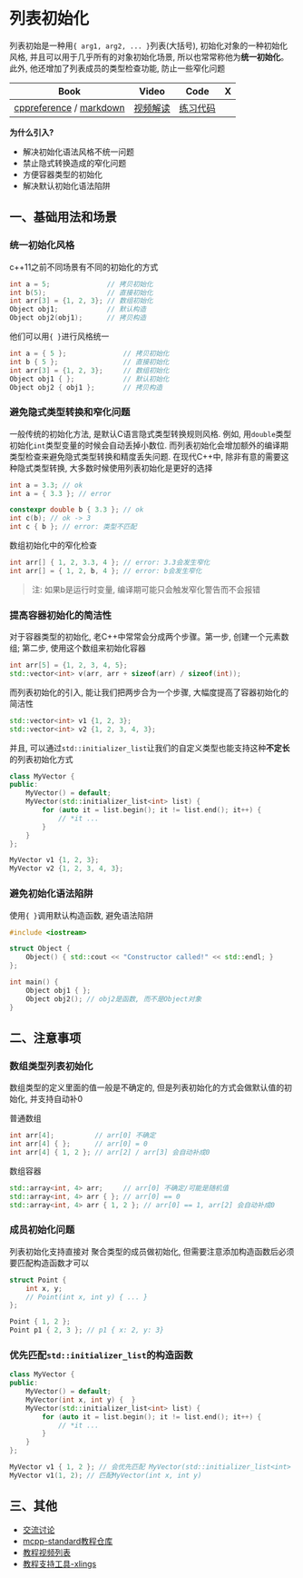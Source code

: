 # 列表初始化

列表初始是一种用`{ arg1, arg2, ... }`列表(大括号), 初始化对象的一种初始化风格, 并且可以用于几乎所有的对象初始化场景, 所以也常常称他为**统一初始化**。此外, 他还增加了列表成员的类型检查功能, 防止一些窄化问题

| Book | Video | Code | X | 
| --- | --- | --- | --- |
| [cppreference](https://en.cppreference.com/w/cpp/language/list_initialization.html) / [markdown](https://github.com/Sunrisepeak/mcpp-standard/blob/main/book/src/cpp11/09-list-initialization.md) | [视频解读](https://www.bilibili.com/video/BV1vKuQzkEo2) | [练习代码](https://github.com/Sunrisepeak/mcpp-standard/blob/main/dslings/cpp11/09-list-initialization-0.cpp) |  |

**为什么引入?**

- 解决初始化语法风格不统一问题
- 禁止隐式转换造成的窄化问题
- 方便容器类型的初始化
- 解决默认初始化语法陷阱

## 一、基础用法和场景

### 统一初始化风格

c++11之前不同场景有不同的初始化的方式

```cpp
int a = 5;              // 拷贝初始化
int b(5);               // 直接初始化
int arr[3] = {1, 2, 3}; // 数组初始化
Object obj1;            // 默认构造
Object obj2(obj1);      // 拷贝构造
```

他们可以用`{ }`进行风格统一

```cpp
int a = { 5 };              // 拷贝初始化
int b { 5 };                // 直接初始化
int arr[3] = {1, 2, 3};     // 数组初始化
Object obj1 { };            // 默认初始化
Object obj2 { obj1 };       // 拷贝构造
```

### 避免隐式类型转换和窄化问题

一般传统的初始化方法, 是默认C语言隐式类型转换规则风格. 例如, 用`double`类型初始化`int`类型变量的时候会自动丢掉小数位. 而列表初始化会增加额外的编译期类型检查来避免隐式类型转换和精度丢失问题. 在现代C++中, 除非有意的需要这种隐式类型转换, 大多数时候使用列表初始化是更好的选择

```cpp
int a = 3.3; // ok
int a = { 3.3 }; // error

constexpr double b { 3.3 }; // ok
int c(b); // ok -> 3
int c { b }; // error: 类型不匹配
```

数组初始化中的窄化检查

```cpp
int arr[] { 1, 2, 3.3, 4 }; // error: 3.3会发生窄化
int arr[] = { 1, 2, b, 4 }; // error: b会发生窄化
```

> 注: 如果b是运行时变量, 编译期可能只会触发窄化警告而不会报错

### 提高容器初始化的简洁性

对于容器类型的初始化, 老C++中常常会分成两个步骤。第一步, 创建一个元素数组; 第二步, 使用这个数组来初始化容器

```cpp
int arr[5] = {1, 2, 3, 4, 5};
std::vector<int> v(arr, arr + sizeof(arr) / sizeof(int));
```

而列表初始化的引入, 能让我们把两步合为一个步骤, 大幅度提高了容器初始化的简洁性

```cpp
std::vector<int> v1 {1, 2, 3};
std::vector<int> v2 {1, 2, 3, 4, 3};
```

并且, 可以通过`std::initializer_list`让我们的自定义类型也能支持这种**不定长**的列表初始化方式

```cpp
class MyVector {
public:
    MyVector() = default;
    MyVector(std::initializer_list<int> list) {
        for (auto it = list.begin(); it != list.end(); it++) {
            // *it ...
        }
    }
};
```

```cpp
MyVector v1 {1, 2, 3};
MyVector v2 {1, 2, 3, 4, 3};
```

### 避免初始化语法陷阱

使用`{ }`调用默认构造函数, 避免语法陷阱

```cpp
#include <iostream>

struct Object {
    Object() { std::cout << "Constructor called!" << std::endl; }
};

int main() {
    Object obj1 { };
    Object obj2(); // obj2是函数, 而不是Object对象
}
```

## 二、注意事项

### 数组类型列表初始化

数组类型的定义里面的值一般是不确定的, 但是列表初始化的方式会做默认值的初始化, 并支持自动补0

普通数组

```cpp
int arr[4];          // arr[0] 不确定
int arr[4] { };      // arr[0] = 0
int arr[4] { 1, 2 }; // arr[2] / arr[3] 会自动补成0
```

数组容器

```cpp
std::array<int, 4> arr;     // arr[0] 不确定/可能是随机值
std::array<int, 4> arr { }; // arr[0] == 0
std::array<int, 4> arr { 1, 2 }; // arr[0] == 1, arr[2] 会自动补成0
```

### 成员初始化问题

列表初始化支持直接对 聚合类型的成员做初始化, 但需要注意添加构造函数后必须要匹配构造函数才可以

```cpp
struct Point {
    int x, y;
    // Point(int x, int y) { ... }
};
```

```cpp
Point { 1, 2 };
Point p1 { 2, 3 }; // p1 { x: 2, y: 3}
```

### 优先匹配`std::initializer_list`的构造函数

```cpp
class MyVector {
public:
    MyVector() = default;
    MyVector(int x, int y) {  }
    MyVector(std::initializer_list<int> list) {
        for (auto it = list.begin(); it != list.end(); it++) {
            // *it ...
        }
    }
};
```

```cpp
MyVector v1 { 1, 2 }; // 会优先匹配 MyVector(std::initializer_list<int> list)
MyVector v1(1, 2); // 匹配MyVector(int x, int y)
```

## 三、其他

- [交流讨论](https://forum.d2learn.org/category/20)
- [mcpp-standard教程仓库](https://github.com/Sunrisepeak/mcpp-standard)
- [教程视频列表](https://space.bilibili.com/65858958/lists/5208246)
- [教程支持工具-xlings](https://github.com/d2learn/xlings)